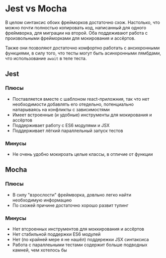 # Jest vs Mocha

В целом синтаксис обоих фрейморков достаточно схож. Настолько, что можно почти полностью копировать код, написанный для
одного фреймворка, для миграции на второй. Оба поддеживают работа с произвольными фрейморками для мокирования и
ассёртов.

Также они позволяют достаточно комфортно работать с ансихронными функциями, в силу того, что тесты могут быть
асинхронными лямбдами, что использование `await` в теле теста.

## Jest

### Плюсы

* Поставляется вместе с шаблоном react-приложния, так что нет необходимости добавлять его отедельно, потенциально
  напарываясь на конфликты с зависимостями
* Имеет встроенные (и удобные) инструменты для мокирования и ассёртов
* Поддерживает работу с ES6 модулями и JSX
* Поддерживает лёгкий параллельный запуск тестов

### Минусы

* Не очень удобно мокироать целые классы, в отличие от функции

## Mocha

### Плюсы

* В силу "взрослости" фреймворка, довльно легко найти необходимую информацию
* По схожей причине достаточно хорошо развит тулинг

### Минусы

* Нет втсроенных инструментов для моккирования и ассёртов
* Нет стабильной поддержки ES6 модулей
* Нет (по крайней мере я не нашёл) поддережки JSX синтаксиса
* Работа с параллеьными тестами содержит больше подводных камней, чем хотелось бы
